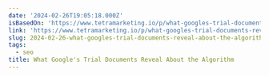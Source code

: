 ```yaml
---
date: '2024-02-26T19:05:18.000Z'
isBasedOn: 'https://www.tetramarketing.io/p/what-googles-trial-documents-reveal'
link: 'https://www.tetramarketing.io/p/what-googles-trial-documents-reveal'
slug: 2024-02-26-what-googles-trial-documents-reveal-about-the-algorithm
tags:
  - seo
title: What Google's Trial Documents Reveal About the Algorithm
---
```


